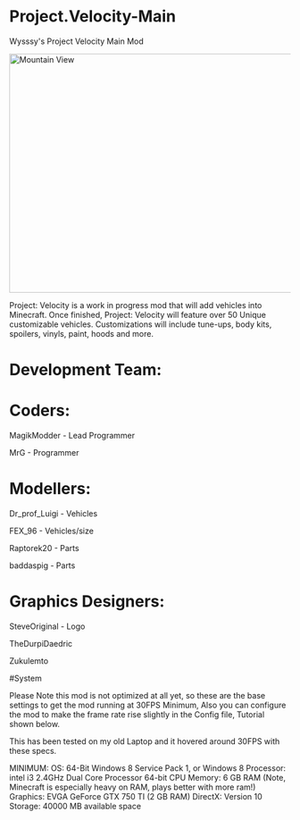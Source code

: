 # Project.Velocity-Main
Wysssy's Project Velocity Main Mod

<img src="http://i.imgur.com/n1sCLvz.jpg" alt="Mountain View" style="width:760px;height:428px;">


Project: Velocity is a work in progress mod that will add vehicles into Minecraft. Once finished, Project: Velocity will feature over 50 Unique customizable vehicles. Customizations will include tune-ups, body kits, spoilers, vinyls, paint, hoods and more.

# Development Team:



# Coders:

MagikModder - Lead Programmer

MrG - Programmer



# Modellers:

Dr_prof_Luigi - Vehicles

FEX_96 - Vehicles/size

Raptorek20 - Parts

baddaspig - Parts



# Graphics Designers:

SteveOriginal - Logo

TheDurpiDaedric

Zukulemto

#System

Please Note this mod is not optimized at all yet, so these are the base settings to get the mod running at 30FPS Minimum, Also you can configure the mod to make the frame rate rise slightly in the Config file, Tutorial shown below.

This has been tested on my old Laptop and it hovered around 30FPS with these specs.

MINIMUM: 
OS: 64-Bit Windows 8 Service Pack 1, or Windows 8 
Processor: intel i3 2.4GHz Dual Core Processor 64-bit CPU 
Memory: 6 GB RAM (Note, Minecraft is especially heavy on RAM, plays better with more ram!)
Graphics: EVGA GeForce GTX 750 TI (2 GB RAM)
DirectX: Version 10 
Storage: 40000 MB available space
